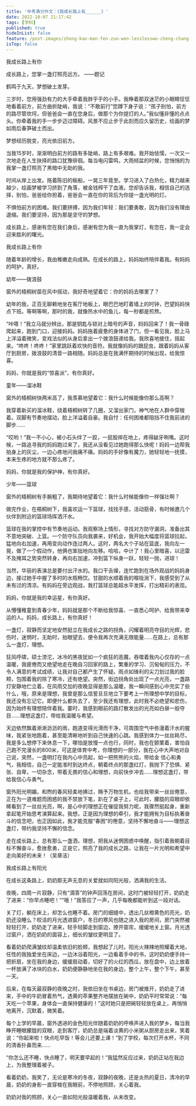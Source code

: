 ```yaml
---
title: '中考满分作文：《我成长路上有______》'
date: 2022-10-07 21:17:42
tags: [学科]
published: true
hideInList: false
feature: /post-images/zhong-kao-man-fen-zuo-wen-lesslesswo-cheng-chang-lu-shang-you-______greatergreater.jpg
isTop: false
---
```

我成长路上有你 

成长路上，您掌一盏灯照亮远方。
——题记

鹤鸣于九天，梦想破土发芽。

三岁时，您用强劲有力的大手牵着我胖乎乎的小手。我睁着那双迷茫的小眼睛怔怔地看着前方，前方曲折陡峭，我说：“不敢前行”您蹲下身子说：“孩子别怕，前方的路尽管坎坷，但爸爸会一直在您身后，做那个为你提灯的人。”我似懂非懂的点点头。你牵着我的手一步步迈过障碍。风景不应止步于此刻而应久留历史，绘画的梦如雨后春笋破土而出。

梦想经历脱变，亮光依旧前方。

当我15岁时，渐渐明白前方的路有多陡峭，路上有多艰难。我开始怯懦，一次又一次地走在人生抉择的路口犹豫徘徊。每当电闪雷鸣，大雨倾盆的时候，您悄悄的为我掌一盏灯照亮了黑暗中无助的我。

时间从岸上出发。拖着陈旧的板船，一晃三年竟至。学习进入了白热化，精力越来越少，绘画梦被学习挤到了角落，被金钱榨干了血液。您却告诉我，相信自己的选择，别怕，爸爸给你担着，爸爸会一直在你的背后为你提一盏光明的灯。

不惧怕前方的困难。我们要拼搏，因为我们年轻：我们要勇敢，因为我们没有理由退缩。我们要坚持，因为那是坚守的梦想。

成长路上，感谢有您在我们身后，感谢有您为我一直为我掌灯，有您在，我一定会迎来胜利的曙光。


 我成长路上有你 

随着年龄的增长，我由稚嫩走向成熟。在成长的路上，妈妈始终陪伴着我。有妈妈的呵护，真好。

幼年——拨浪鼓

窗外的梧桐树苗在风中摇动，我好奇地望着它：你的妈妈去哪里了？ 

幼年的我，正百无聊赖地坐在客厅地板上，眼巴巴地盯着墙上的时钟，巴望妈妈快点下班。等啊等啊，那时的我，就像热水中的鱼儿，每一秒都是煎熬。

 “咔嗒！”我立马就分辨出，那是钥匙与锁对上暗号的声音，妈妈回来了！我一骨碌爬起来，跑到门口，迎接妈妈。妈妈拖着疲惫的身体进了门，但一看见我，脸上马上洋溢着微笑，变戏法似的从身后拿出一个拨浪鼓递给我。我欣喜地接住，摇起来。“咚咚！咚咚！”家里跳跃着欢快的音符。我就像妈妈的跟屁虫，跟着妈妈从客厅到厨房，拨浪鼓的清音一路相随。妈妈总是在我满怀期待的时候出现，给我惊喜。

妈妈，你就是我的“惊喜派”，有你真好。

童年——溜冰鞋

窗外的梧桐树快两米高了，我羡慕地望着它：我什么时候能像你那么高啊？

我穿着新买的溜冰鞋，绕着梧桐树转了几圈，又溜出家门，神气地在人群中穿梭着。双脚有节奏地摆动，脸上洋溢着自豪。我自忖：任何困难都阻挡不住我前进的脚步……

 “哎哟！”我一不小心，被小石头绊了一跤，一屁股摔在地上，疼得龇牙咧嘴。这时候，一路追寻我的妈妈跑过来了，我还从没看见过她跑得那么快呢！妈妈一边帮我拍身上的灰尘，一边心疼地问我痛不痛。妈妈的手好像有魔力，她轻轻地一抚摸，本来生疼的地方就不那么疼了。

妈妈，你就是我的保护神，有你真好。

少年——篮球

窗外的梧桐树有手腕粗了，我期待地望着它：我什么时候能像你一样强壮啊？

做完作业，在梧桐树下，我喜欢运一下篮球，找找手感，活动筋骨，有时候邀几个伙伴到附近的篮球场挥洒汗水。

篮球在我的掌控中有节奏地运动。我观察场上情形，寻找对方防守漏洞，准备出其不意地突破、上篮。一个防守队员向我袭来，好机会，我开始大幅度将篮球拉起，猛地向右加速，再用变向动作连过两人。这时，两名大个子站在篮底，我向左一晃，做了一个假动作，他俩也笨拙地向左移。哈哈，中计了！我心里暗喜，以迅雷不及掩耳之势突然转身，再向右加速，冲到篮下纵身一跃，轻轻一抛，进球！

当然，华丽的表演总是要付出汗水的。我口干舌燥，连忙跑到在场外观战的妈妈身边，接过她手中握了多时的水瓶畅饮。甘甜的水顺着我的喉咙淌下，我感受到了从未有过的清凉。有妈妈在旁边观战，我打篮球总能超水平发挥，打出精彩的表现。

妈妈，你就是我的幸运星，有你真好。

从懵懂稚童到青春少年，妈妈就是那个不断给我惊喜、一直悉心呵护、给我带来幸运的人。妈妈，成长路上，有你真好！



一盏灯，寂静而坚定地安然挺立在我成长之路的拐角，闪耀着明亮夺目的光辉，悲伤时，迷惘时，无助时，抬眼望去，便令我再次充满无限能量……在路上，总有那么一盏灯，理想。

狂风呼啸，硕士滂沱，冰冷的黑夜犹如一个疯狂的恶魔，吞噬着我内心仅存的一点温暖，我疲倦而又绝望地走在晚自习回家的路上，繁重的学习、沉甸甸的压力，不令人满意的考试成绩，让我对自己都产生了怀疑。雨点如锋利的尖刀划过我的脸颊，包围着我的除了寒冷，还有绝望。突然，街边拐角处出现了一点光亮，一盏路灯安静地伫立着，在风雨交加的夜晚显得是那么温暖，我一瞬间感到心中充实了些什么，哦，原来是理想，我曾是那么信誓旦旦地立下要考上一所理想中学的目标，我还没有忘记它。即便什么都失去了，至少我还有理想，此时我不必绝望和悲伤，因为始终有理想陪伴着我。霎时，我感到眼前的路灯散发出的光亮如白昼一般夺目……理想这盏灯，带给我温暖与希望。

天边依然飘着淅淅沥沥的雨，跑道变得光滑而干净，可周围空气中弥漫着汗水的腥味，我紧张地跑着，甚至能清晰地听到自己快速的心跳。我感到体力一丝丝耗尽，我是多么想停下来休息一下，哪怕是放慢一点也行，同时，我也在颤栗着，害怕自己跑不完漫长的800米，可这是体育中考，你理想的一部分，我在心中大声地对自己说，突然，一盏明灯在我内心中亮起，如一把熊熊的火焰，带给金 信心和勇气，我相信，自己一定能准时到达终点，朝着终点的那盏红灯，我抛下了恐惧、紧张、自卑，一切杂念，带着无畏的信心和理想，向前快步冲去……理想这盏灯，带给我信心与勇气。

窗外阳光明媚，和煦的春风轻柔地拂过，赐予万物生机，也给我带来一丝丝倦意，正在为一道难题而困惑的我不禁放下笔，趴在了桌子上，可此时，朦胧的双眼却依稀看到了一丝丝光亮，啊，是心中的理想正在催促我努力呢，我骤然挺起身，重新拿起笔开始思考演算起来。我想，正是因为理想的牵引，我才能拥有为目标执著奋斗的信念吧，也正因如此，我才能克服“春困”的倦意，坚持不懈地奋斗——理想这盏灯，带约我坚持不懈的信念。

走在成长路上，总有那么一盏洒，理想，把我从迷惘困惑中唤醒，指引着我朝着目标不懈奋斗，愈挫愈勇，正是它，照亮了我的成长之路，让我在一片光明和希望中走向美好的未来！（吴章洁）


 我成长路上有阳光 

在成长这条路上，奶奶那无声无息的关爱就如同阳光般，洒满我的生活。

夜晚，四周一片寂静，只有“滴答”的钟声回荡在房间，这时门被轻轻打开，奶奶走了进来：“你早点睡吧！”“哦！”我答应了一声，几乎每晚都能听到这一段对话。

关了灯，躺在床上，却怎么也睡不着。房门的细缝中，透出几丝橙黄色的亮光，奶奶还没睡么？皎洁的月光透进窗户，冬日的寒风也随之进入我的房间，房门突然被轻轻打开，奶奶走了进来，轻手轻脚走到窗边，撩开窗帘，缓缓地关上窗。月光透过窗户，洒在奶奶的面容上，细长的皱纹更明显了。

看着奶奶爬满皱纹却温柔依旧的脸颊，我想起了儿时。阳光火辣辣地照耀着大地，任性的我独爱坐在床边，一边沐浴着阳光，一边看着手中的书，这时奶奶便手持一把折扇，坐在我的身边，缓缓扇动着，切好了的火红的西瓜，放在盘中，边上放着一杯放满了冰块的白水，奶奶便静静地坐在我的身边，整个上午，整个下午，甚至一天。

后来，在每天最寂静的夜晚之时，我依旧坐在书桌边，房门被推开，奶奶走了进来，手中的牛奶冒着热气，透黄的苹果整齐地摆放在碗中，奶奶平时常常说：“每天吃一个苹果，身体会一直保持健康的！”这时她只是把碗轻轻放在桌上，再悄悄地离开，沉默着，微笑着。

每个上学的早晨，窗外透进的金色阳光伴随着奶奶的呼唤声进入我的梦乡，每当我睁开睡眼朦胧的双眼，走到客厅，奶奶总是端着淡黄的小米粥从厨房走出来，笑着说：“你起来啦！快点吃早饭！等会儿还要上课！”到了学校，每次打开水杯，不同的清香扑鼻而来……

 “你怎么还不睡，快点睡了，明天要早起的！”我猛然反应过来，奶奶正站在我边上，为我整理着被子。

看着奶奶，我笑了，无论是寒冷的冬夜，寂静的夜晚，还是炎热的夏日，清冷的早晨，奶奶的身影一直穿梭在我眼前，不停地照顾，关心着我。

奶奶对我的照顾，关心一直如阳光般温暖着我，从未改变。